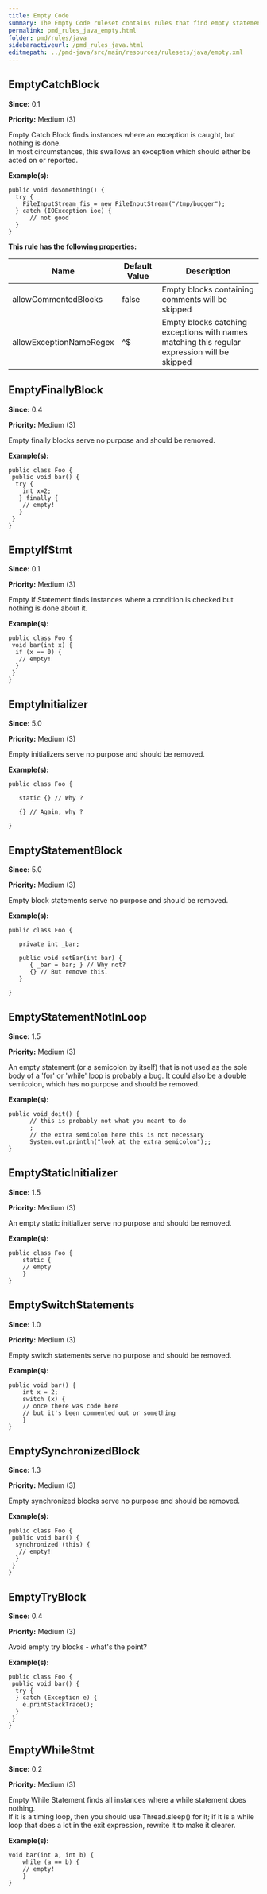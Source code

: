 ```yaml
---
title: Empty Code
summary: The Empty Code ruleset contains rules that find empty statements of any kind (empty method, empty block statement, empty try or catch block,...).
permalink: pmd_rules_java_empty.html
folder: pmd/rules/java
sidebaractiveurl: /pmd_rules_java.html
editmepath: ../pmd-java/src/main/resources/rulesets/java/empty.xml
---
```

## EmptyCatchBlock
**Since:** 0.1

**Priority:** Medium (3)

Empty Catch Block finds instances where an exception is caught, but nothing is done.  
In most circumstances, this swallows an exception which should either be acted on 
or reported.

**Example(s):**
```
public void doSomething() {
  try {
    FileInputStream fis = new FileInputStream("/tmp/bugger");
  } catch (IOException ioe) {
      // not good
  }
}
```

**This rule has the following properties:**

|Name|Default Value|Description|
|----|-------------|-----------|
|allowCommentedBlocks|false|Empty blocks containing comments will be skipped|
|allowExceptionNameRegex|^$|Empty blocks catching exceptions with names matching this regular expression will be skipped|

## EmptyFinallyBlock
**Since:** 0.4

**Priority:** Medium (3)

Empty finally blocks serve no purpose and should be removed.

**Example(s):**
```
public class Foo {
 public void bar() {
  try {
    int x=2;
   } finally {
    // empty!
   }
 }
}
```

## EmptyIfStmt
**Since:** 0.1

**Priority:** Medium (3)

Empty If Statement finds instances where a condition is checked but nothing is done about it.

**Example(s):**
```
public class Foo {
 void bar(int x) {
  if (x == 0) {
   // empty!
  }
 }
}
```

## EmptyInitializer
**Since:** 5.0

**Priority:** Medium (3)

Empty initializers serve no purpose and should be removed.

**Example(s):**
```
public class Foo {

   static {} // Why ?

   {} // Again, why ?

}
```

## EmptyStatementBlock
**Since:** 5.0

**Priority:** Medium (3)

Empty block statements serve no purpose and should be removed.

**Example(s):**
```
public class Foo {

   private int _bar;

   public void setBar(int bar) {
      { _bar = bar; } // Why not?
      {} // But remove this.
   }

}
```

## EmptyStatementNotInLoop
**Since:** 1.5

**Priority:** Medium (3)

An empty statement (or a semicolon by itself) that is not used as the sole body of a 'for' 
or 'while' loop is probably a bug.  It could also be a double semicolon, which has no purpose
and should be removed.

**Example(s):**
```
public void doit() {
      // this is probably not what you meant to do
      ;
      // the extra semicolon here this is not necessary
      System.out.println("look at the extra semicolon");;
}
```

## EmptyStaticInitializer
**Since:** 1.5

**Priority:** Medium (3)

An empty static initializer serve no purpose and should be removed.

**Example(s):**
```
public class Foo {
	static {
	// empty
	}
}
```

## EmptySwitchStatements
**Since:** 1.0

**Priority:** Medium (3)

Empty switch statements serve no purpose and should be removed.

**Example(s):**
```
public void bar() {
	int x = 2;
	switch (x) {
	// once there was code here
	// but it's been commented out or something
	}
}
```

## EmptySynchronizedBlock
**Since:** 1.3

**Priority:** Medium (3)

Empty synchronized blocks serve no purpose and should be removed.

**Example(s):**
```
public class Foo {
 public void bar() {
  synchronized (this) {
   // empty!
  }
 }
}
```

## EmptyTryBlock
**Since:** 0.4

**Priority:** Medium (3)

Avoid empty try blocks - what's the point?

**Example(s):**
```
public class Foo {
 public void bar() {
  try {
  } catch (Exception e) {
    e.printStackTrace();
  }
 }
}
```

## EmptyWhileStmt
**Since:** 0.2

**Priority:** Medium (3)

Empty While Statement finds all instances where a while statement does nothing.  
If it is a timing loop, then you should use Thread.sleep() for it; if it is
a while loop that does a lot in the exit expression, rewrite it to make it clearer.

**Example(s):**
```
void bar(int a, int b) {
	while (a == b) {
	// empty!
	}
}
```

